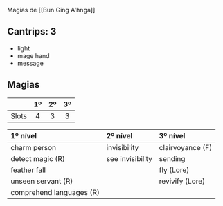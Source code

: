 Magias de [[Bun Ging A'hnga]]

## Cantrips: 3
- light
- mage hand
- message

## Magias
| | 1º | 2º | 3º |
|:-|:-:|:-:|:-:|
| Slots | 4 | 3 | 3 |

| 1º nível | 2º nível | 3º nível |
|:-|:-|:-|
| charm person | invisibility | clairvoyance (F) |
| detect magic (R) | see invisibility | sending |
| feather fall | | fly (Lore) |
| unseen servant (R) | | revivify (Lore) | 
| comprehend languages (R) | | |

